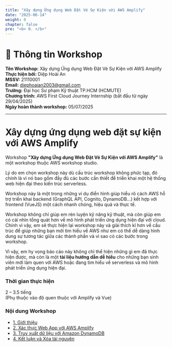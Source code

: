 ```yaml
---
title: "Xây dựng Ứng dụng Web Đặt Vé Sự Kiện với AWS Amplify"
date: "2025-06-14"
weight: 0
chapter: false
pre: "<b> 0. </b>"
---
```


# 📌 Thông tin Workshop

**Tên Workshop:** Xây dựng Ứng dụng Web Đặt Vé Sự Kiện với AWS Amplify  
**Thực hiện bởi:** Diệp Hoài An  
**MSSV:** 21110001  
**Email:** diephoaian2003@gmail.com  
**Trường:** Đại học Sư phạm Kỹ thuật TP.HCM (HCMUTE)  
**Chương trình:** AWS First Cloud Journey Internship (bắt đầu từ ngày 29/04/2025)  
**Ngày hoàn thành workshop:** 05/07/2025  

---

# Xây dựng ứng dụng web đặt sự kiện với AWS Amplify

Workshop **"Xây dựng Ứng dụng Web Đặt Vé Sự Kiện với AWS Amplify"** là một workshop thuộc AWS workshop studio.  

Lý do em chọn workshop này dù cấu trúc workshop không phức tạp, đó chính là vì nó bao gồm đầy đủ các bước cần thiết để triển khai một hệ thống web hiện đại theo kiến trúc serverless.

Workshop này là một trong những ví dụ điển hình giúp hiểu rõ cách AWS hỗ trợ triển khai backend (GraphQL API, Cognito, DynamoDB...) kết hợp với frontend (VueJS) một cách nhanh chóng, hiệu quả và thực tế.

Workshop không chỉ giúp em rèn luyện kỹ năng kỹ thuật, mà còn giúp em có cái nhìn tổng quát hơn về mô hình phát triển ứng dụng hiện đại với cloud. Chính vì vậy, em sẽ thực hiện lại workshop này và giải thích kĩ hơn về cấu trúc để giúp những bạn mới tìm hiểu về AWS như em có thể dễ dàng hình dung sự tương tác giữa các thành phần và vì sao có các bước trong workshop.

Vì vậy, em hy vọng báo cáo này không chỉ thể hiện những gì em đã thực hiện được, mà còn là một **tài liệu hướng dẫn dễ hiểu** cho những bạn sinh viên mới làm quen với AWS hoặc đang tìm hiểu về serverless và mô hình phát triển ứng dụng hiện đại.


### Thời gian thực hiện

2 – 3.5 tiếng  
(Phụ thuộc vào độ quen thuộc với Amplify và Vue)

### Nội dung Workshop

- [1. Giới thiệu](./1-introduce/)
- [2. Xác thực Web App với AWS Amplify](./2-Prerequiste/)
- [3. Truy xuất dữ liệu với Amazon DynamoDB](./3-Accessibilitytoinstances/)
- [4. Kết luận và Xóa tài nguyên](./4-CleanUp/)